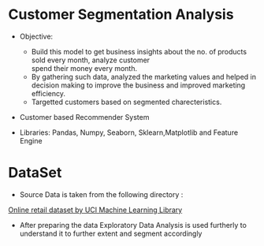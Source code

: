 # Customer Segmentation Analysis 



- Objective:
  * Build this model to get business insights about the no. of  products sold every month, analyze customer      
    spend their money every month.
  * By gathering such data, analyzed the marketing values and helped in decision making to improve the business
    and improved marketing efficiency.
  * Targetted customers based on segmented charecteristics.
  
- Customer based Recommender System

- Libraries: Pandas, Numpy, Seaborn, Sklearn,Matplotlib and Feature Engine 

# DataSet

- Source Data is taken from the following directory :  

[Online retail dataset by UCI Machine Learning Library](https://archive.ics.uci.edu/ml/datasets/Online+Retail)


- After preparing the data Exploratory Data Analysis is used furtherly to understand it to further extent and segment accordingly
